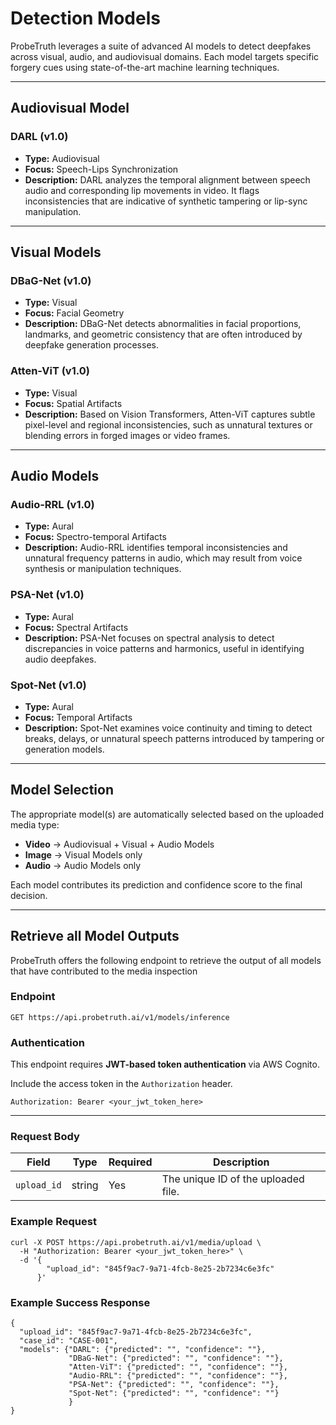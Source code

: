 # Detection Models

ProbeTruth leverages a suite of advanced AI models to detect deepfakes across visual, audio, and audiovisual domains. Each model targets specific forgery cues using state-of-the-art machine learning techniques.

---

## Audiovisual Model

### DARL (v1.0)
- **Type:** Audiovisual
- **Focus:** Speech-Lips Synchronization
- **Description:** DARL analyzes the temporal alignment between speech audio and corresponding lip movements in video. It flags inconsistencies that are indicative of synthetic tampering or lip-sync manipulation.

---

## Visual Models

### DBaG-Net (v1.0)
- **Type:** Visual
- **Focus:** Facial Geometry
- **Description:** DBaG-Net detects abnormalities in facial proportions, landmarks, and geometric consistency that are often introduced by deepfake generation processes.

### Atten-ViT (v1.0)
- **Type:** Visual
- **Focus:** Spatial Artifacts
- **Description:** Based on Vision Transformers, Atten-ViT captures subtle pixel-level and regional inconsistencies, such as unnatural textures or blending errors in forged images or video frames.

---

## Audio Models

### Audio-RRL (v1.0)
- **Type:** Aural
- **Focus:** Spectro-temporal Artifacts
- **Description:** Audio-RRL identifies temporal inconsistencies and unnatural frequency patterns in audio, which may result from voice synthesis or manipulation techniques.

### PSA-Net (v1.0)
- **Type:** Aural
- **Focus:** Spectral Artifacts
- **Description:** PSA-Net focuses on spectral analysis to detect discrepancies in voice patterns and harmonics, useful in identifying audio deepfakes.

### Spot-Net (v1.0)
- **Type:** Aural
- **Focus:** Temporal Artifacts
- **Description:** Spot-Net examines voice continuity and timing to detect breaks, delays, or unnatural speech patterns introduced by tampering or generation models.

---

## Model Selection

The appropriate model(s) are automatically selected based on the uploaded media type:
- **Video** → Audiovisual + Visual + Audio Models
- **Image** → Visual Models only
- **Audio** → Audio Models only

Each model contributes its prediction and confidence score to the final decision.

---

## Retrieve all Model Outputs

ProbeTruth offers the following endpoint to retrieve the output of all models that have contributed to the media inspection 

### Endpoint 

`GET https://api.probetruth.ai/v1/models/inference`


### Authentication

This endpoint requires **JWT-based token authentication** via AWS Cognito.

Include the access token in the `Authorization` header.

`Authorization: Bearer <your_jwt_token_here>`

---

### Request Body

| Field       | Type   | Required | Description                               |
|-------------|--------|----------|-------------------------------------------|
| `upload_id` | string | Yes      | The unique ID of the uploaded file.       |

### Example Request
```
curl -X POST https://api.probetruth.ai/v1/media/upload \
  -H "Authorization: Bearer <your_jwt_token_here>" \
  -d '{
        "upload_id": "845f9ac7-9a71-4fcb-8e25-2b7234c6e3fc"
      }'
```

### Example Success Response
```
{
  "upload_id": "845f9ac7-9a71-4fcb-8e25-2b7234c6e3fc",
  "case_id": "CASE-001",
  "models": {"DARL": {"predicted": "", "confidence": ""},
             "DBaG-Net": {"predicted": "", "confidence": ""},
             "Atten-ViT": {"predicted": "", "confidence": ""},
             "Audio-RRL": {"predicted": "", "confidence": ""},
             "PSA-Net": {"predicted": "", "confidence": ""},
             "Spot-Net": {"predicted": "", "confidence": ""}
             }
}
```